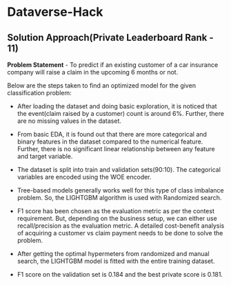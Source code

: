 # Dataverse-Hack

## Solution Approach(Private Leaderboard Rank - 11)

**Problem Statement** - To predict if an existing customer of a car insurance company will raise a claim in the upcoming 6 months or not.

Below are the steps taken to find an optimized model for the given classification problem:

* After loading the dataset and doing basic exploration, it is noticed that the event(claim raised by a customer) count is around 6%. Further, there are no missing values in the dataset.

* From basic EDA, it is found out that there are more categorical and binary features in the dataset compared to the numerical feature. Further, there is no significant linear relationship between any feature and target variable.

* The dataset is split into train and validation sets(90:10). The categorical variables are encoded using the WOE encoder.

* Tree-based models generally works well for this type of class imbalance problem. So, the LIGHTGBM algorithm is used with Randomized search.

* F1 score has been chosen as the evaluation metric as per the contest requirement. But, depending on the business setup, we can either use recall/precision as the evaluation metric. A detailed cost-benefit analysis of acquiring a customer vs claim payment needs to be done to solve the problem.

* After getting the optimal hypermeters from randomized and manual search, the LIGHTGBM model is fitted with the entire training dataset.

* F1 score on the validation set is 0.184 and the best private score is 0.181.
